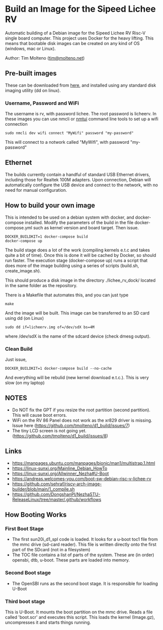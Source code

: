 # Build an Image for the Sipeed Lichee RV

Automatic building of a Debian image for the Sipeed Lichee RV Risc-V single board computer. This project uses Docker for the heavy lifting. This means that bootable disk images can be created on any kind of OS (windows, mac or Linux).

Author: Tim Molteno (tim@molteno.net)

## Pre-built images

These can be downloaded from [here](https://github.com/tmolteno/d1_build/releases), and installed using any standard disk imaging utility (dd on linux).

### Username, Password and WiFi

The username is rv, with password lichee. The root password is licheerv. In these images you can use nmcli or [nmtui](https://www.tecmint.com/nmtui-configure-network-connection/) command line tools to set up a wifi connection

    sudo nmcli dev wifi connect "MyWifi" password "my-password"

This will connect to a notwork called "MyWifi", with password "my-password"

## Ethernet

The builds currently contain a handful of standard USB Ethernet drivers, including those for Realtek 100M adapters. Upon connection, Debian will automatically configure the USB device and connect to the network, with no need for manual configuration.

## How to build your own image

This is intended to be used on a debian system with docker, and docker-compose installed. Modify the parameters of the build in the file docker-compose.yml such as kernel version and board target. Then issue.

    DOCKER_BUILDKIT=1 docker-compose build
    docker-compose up

The build stage does a lot of the work (compiling kernels e.t.c and takes quite a bit of time). Once this is done it will be cached by Docker, so should run faster. The execution stage (docker-compose up) runs a script that does more of the image building using a series of scripts (build.sh, create_image.sh).

This should produce a disk image in the directory ./lichee_rv_dock/ located in the same folder as the repository.

There is a Makefile that automates this, and you can just type

    make

And the image will be built. This image can be transferred to an SD card using dd (on Linux)

    sudo dd if=licheerv.img of=/dev/sdX bs=4M

where /dev/sdX is the name of the sdcard device (check dmesg output).


### Clean Build

Just issue,

    DOCKER_BUILDKIT=1 docker-compose build --no-cache

And everything will be rebulid (new kernel download e.t.c.). This is very slow (on my laptop)

## NOTES

* Do NOT fix the GPT if you resize the root partition (second partition). This will cause boot errors.
* WiFi on the RV 86 Panel does not work as the xr829 driver is missing. Issue here (https://github.com/tmolteno/d1_build/issues/7)
* The tiny LCD screen is not going yet. (https://github.com/tmolteno/d1_build/issues/8)
   

## Links

* https://manpages.ubuntu.com/manpages/bionic/man1/multistrap.1.html
* https://linux-sunxi.org/Mainline_Debian_HowTo
* https://linux-sunxi.org/Allwinner_Nezha#U-Boot
* https://andreas.welcomes-you.com/boot-sw-debian-risc-v-lichee-rv
* https://github.com/sehraf/riscv-arch-image-builder/blob/main/1_compile.sh
* https://github.com/DongshanPI/NezhaSTU-ReleaseLinux/tree/master/.github/workflows

## How Booting Works

### First Boot Stage
* The first sun20i_d1_spl code is loaded. It looks for a u-boot toc1 file from the mmc drive (sd-card reader). This file is written directly onto the first part of the SDcard (not in a filesystem)
* The TOC file contains a list of parts of the system. These are (in order) opensbi, dtb, u-boot.
These parts are loaded into memory.

### Second Boot stage

* The OpenSBI runs as the second boot stage. It is responsible for loading U-Boot

### Third boot stage

This is U-Boot. It mounts the boot partition on the mmc drive. Reads a file called 'boot.scr' and executes this script. This loads the kernel (Image.gz), uncompresses it and starts things running.


